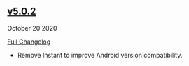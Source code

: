 ## [v5.0.2](https://github.com/pubnub/kotlin/releases/tag/v5.0.2)
October 20 2020

[Full Changelog](https://github.com/pubnub/kotlin/compare/5.0.1...v5.0.2)

- Remove Instant to improve Android version compatibility. 


